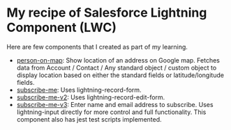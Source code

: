 # My recipe of Salesforce Lightning Component (LWC)

Here are few components that I created as part of my learning.

- [person-on-map](tree/master/force-app/main/default/lwc/personOnMap/): Show location of an address on Google map. Fetches data from Account / Contact / Any standard object / custom object to display location based on either the standard fields or latitude/longitude fields.
- [subscribe-me](tree/master/force-app/main/default/lwc/subscribeMe/): Uses lightning-record-form.
- [subscribe-me-v2](tree/master/force-app/main/default/lwc/subscribeMeV2/): Uses lightning-record-edit-form.
- [subscribe-me-v3](tree/master/force-app/main/default/lwc/subscribeMeV3/): Enter name and email address to subscribe. Uses lightning-input directly for more control and full functionality. This component also has jest test scripts implemented.
